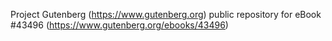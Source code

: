 Project Gutenberg (https://www.gutenberg.org) public repository for eBook #43496 (https://www.gutenberg.org/ebooks/43496)
